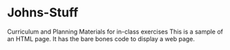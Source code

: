 # Johns-Stuff
Curriculum and Planning Materials for in-class exercises
This is a sample of an HTML page. It has the bare bones code to display a web page.
